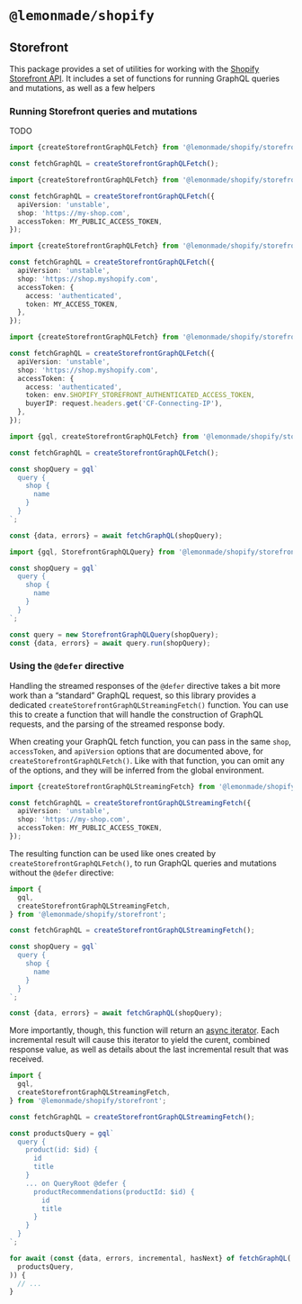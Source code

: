 # `@lemonmade/shopify`

## Storefront

This package provides a set of utilities for working with the [Shopify Storefront API](https://shopify.dev/docs/api/storefront). It includes a set of functions for running GraphQL queries and mutations, as well as a few helpers

### Running Storefront queries and mutations

TODO

```ts
import {createStorefrontGraphQLFetch} from '@lemonmade/shopify/storefront';

const fetchGraphQL = createStorefrontGraphQLFetch();
```

```ts
import {createStorefrontGraphQLFetch} from '@lemonmade/shopify/storefront';

const fetchGraphQL = createStorefrontGraphQLFetch({
  apiVersion: 'unstable',
  shop: 'https://my-shop.com',
  accessToken: MY_PUBLIC_ACCESS_TOKEN,
});
```

```ts
import {createStorefrontGraphQLFetch} from '@lemonmade/shopify/storefront';

const fetchGraphQL = createStorefrontGraphQLFetch({
  apiVersion: 'unstable',
  shop: 'https://shop.myshopify.com',
  accessToken: {
    access: 'authenticated',
    token: MY_ACCESS_TOKEN,
  },
});
```

```ts
import {createStorefrontGraphQLFetch} from '@lemonmade/shopify/storefront';

const fetchGraphQL = createStorefrontGraphQLFetch({
  apiVersion: 'unstable',
  shop: 'https://shop.myshopify.com',
  accessToken: {
    access: 'authenticated',
    token: env.SHOPIFY_STOREFRONT_AUTHENTICATED_ACCESS_TOKEN,
    buyerIP: request.headers.get('CF-Connecting-IP'),
  },
});
```

```ts
import {gql, createStorefrontGraphQLFetch} from '@lemonmade/shopify/storefront';

const fetchGraphQL = createStorefrontGraphQLFetch();

const shopQuery = gql`
  query {
    shop {
      name
    }
  }
`;

const {data, errors} = await fetchGraphQL(shopQuery);
```

```ts
import {gql, StorefrontGraphQLQuery} from '@lemonmade/shopify/storefront';

const shopQuery = gql`
  query {
    shop {
      name
    }
  }
`;

const query = new StorefrontGraphQLQuery(shopQuery);
const {data, errors} = await query.run(shopQuery);
```

### Using the `@defer` directive

Handling the streamed responses of the `@defer` directive takes a bit more work than a “standard” GraphQL request, so this library provides a dedicated `createStorefrontGraphQLStreamingFetch()` function. You can use this to create a function that will handle the construction of GraphQL requests, and the parsing of the streamed response body.

When creating your GraphQL fetch function, you can pass in the same `shop`, `accessToken`, and `apiVersion` options that are documented above, for `createStorefrontGraphQLFetch()`. Like with that function, you can omit any of the options, and they will be inferred from the global environment.

```ts
import {createStorefrontGraphQLStreamingFetch} from '@lemonmade/shopify/storefront';

const fetchGraphQL = createStorefrontGraphQLStreamingFetch({
  apiVersion: 'unstable',
  shop: 'https://my-shop.com',
  accessToken: MY_PUBLIC_ACCESS_TOKEN,
});
```

The resulting function can be used like ones created by `createStorefrontGraphQLFetch()`, to run GraphQL queries and mutations without the `@defer` directive:

```ts
import {
  gql,
  createStorefrontGraphQLStreamingFetch,
} from '@lemonmade/shopify/storefront';

const fetchGraphQL = createStorefrontGraphQLStreamingFetch();

const shopQuery = gql`
  query {
    shop {
      name
    }
  }
`;

const {data, errors} = await fetchGraphQL(shopQuery);
```

More importantly, though, this function will return an [async iterator](https://developer.mozilla.org/en-US/docs/Web/JavaScript/Reference/Global_Objects/AsyncIterator). Each incremental result will cause this iterator to yield the curent, combined response value, as well as details about the last incremental result that was received.

```ts
import {
  gql,
  createStorefrontGraphQLStreamingFetch,
} from '@lemonmade/shopify/storefront';

const fetchGraphQL = createStorefrontGraphQLStreamingFetch();

const productsQuery = gql`
  query {
    product(id: $id) {
      id
      title
    }
    ... on QueryRoot @defer {
      productRecommendations(productId: $id) {
        id
        title
      }
    }
  }
`;

for await (const {data, errors, incremental, hasNext} of fetchGraphQL(
  productsQuery,
)) {
  // ...
}
```
